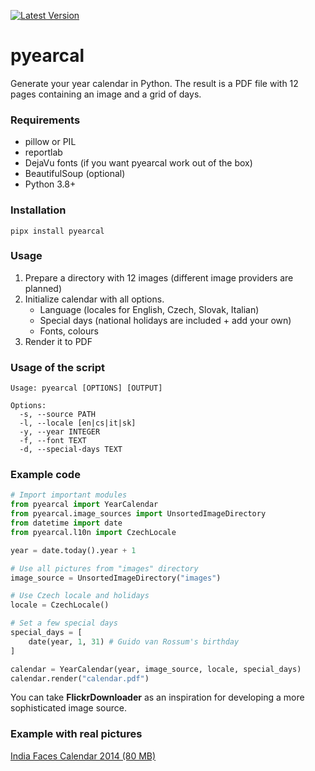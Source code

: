 [![Latest Version](https://img.shields.io/pypi/v/pyearcal.svg)](https://pypi.python.org/pypi/pyearcal/)

pyearcal
========
Generate your year calendar in Python. The result is a PDF file with 12 pages containing an image and a grid of days.

### Requirements
* pillow or PIL
* reportlab
* DejaVu fonts (if you want pyearcal work out of the box)
* BeautifulSoup (optional)
* Python 3.8+

### Installation

```
pipx install pyearcal
```

### Usage

1. Prepare a directory with 12 images (different image providers are planned)
2. Initialize calendar with all options.
    * Language (locales for English, Czech, Slovak, Italian)
    * Special days (national holidays are included + add your own)
    * Fonts, colours
3. Render it to PDF

### Usage of the script

```
Usage: pyearcal [OPTIONS] [OUTPUT]

Options:
  -s, --source PATH
  -l, --locale [en|cs|it|sk]
  -y, --year INTEGER
  -f, --font TEXT
  -d, --special-days TEXT
  ```

### Example code

```python
# Import important modules
from pyearcal import YearCalendar
from pyearcal.image_sources import UnsortedImageDirectory
from datetime import date
from pyearcal.l10n import CzechLocale

year = date.today().year + 1

# Use all pictures from "images" directory
image_source = UnsortedImageDirectory("images")

# Use Czech locale and holidays
locale = CzechLocale()

# Set a few special days
special_days = [
    date(year, 1, 31) # Guido van Rossum's birthday
]

calendar = YearCalendar(year, image_source, locale, special_days)
calendar.render("calendar.pdf")
```

You can take **FlickrDownloader** as an inspiration for developing a more sophisticated image source.

### Example with real pictures

[India Faces Calendar 2014 (80 MB)](http://pyearcal.vzdusne.cz/calendar.pdf)
